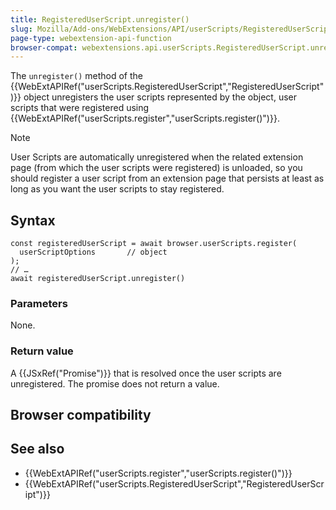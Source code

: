 ```yaml
---
title: RegisteredUserScript.unregister()
slug: Mozilla/Add-ons/WebExtensions/API/userScripts/RegisteredUserScript/unregister
page-type: webextension-api-function
browser-compat: webextensions.api.userScripts.RegisteredUserScript.unregister
---
```




The `unregister()` method of the {{WebExtAPIRef("userScripts.RegisteredUserScript","RegisteredUserScript")}} object unregisters the user scripts represented by the object, user scripts that were registered using {{WebExtAPIRef("userScripts.register","userScripts.register()")}}.

> [!NOTE]
> User Scripts are automatically unregistered when the related extension page (from which the user scripts were registered) is unloaded, so you should register a user script from an extension page that persists at least as long as you want the user scripts to stay registered.

## Syntax

```js-nolint
const registeredUserScript = await browser.userScripts.register(
  userScriptOptions       // object
);
// …
await registeredUserScript.unregister()
```

### Parameters

None.

### Return value

A {{JSxRef("Promise")}} that is resolved once the user scripts are unregistered. The promise does not return a value.

## Browser compatibility



## See also

- {{WebExtAPIRef("userScripts.register","userScripts.register()")}}
- {{WebExtAPIRef("userScripts.RegisteredUserScript","RegisteredUserScript")}}
